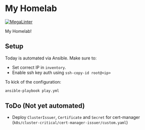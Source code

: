 # My Homelab

[![MegaLinter](https://github.com/javydekoning/homelab/workflows/MegaLinter/badge.svg?branch=main)](https://github.com/javydekoning/homelab/actions?query=workflow%3AMegaLinter+branch%3Amain)

My Homelab!

## Setup

Today is automated via Ansible. Make sure to:
- Set correct IP in `inventory`.
- Enable ssh key auth using `ssh-copy-id root@<ip>`

To kick of the configuration:

```sh
ansible-playbook play.yml
```

## ToDo (Not yet automated)

- Deploy `ClusterIssuer`, `Certificate` and `Secret`
  for cert-manager (`k8s/cluster-critical/cert-manager-issuer/custom.yaml`)
